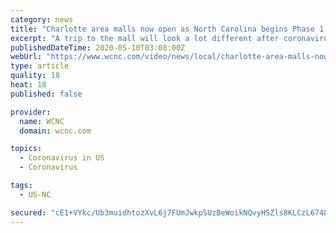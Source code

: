 ```yaml
---
category: news
title: "Charlotte area malls now open as North Carolina begins Phase 1 of reopening"
excerpt: "A trip to the mall will look a lot different after coronavirus. Food courts still remain closed while other social distancing protocols are now in place."
publishedDateTime: 2020-05-10T03:08:00Z
webUrl: "https://www.wcnc.com/video/news/local/charlotte-area-malls-now-open-as-north-carolina-begins-phase-1-of-reopening/275-3e10f6f5-01fe-43c5-847d-8f0799d60c67"
type: article
quality: 18
heat: 18
published: false

provider:
  name: WCNC
  domain: wcnc.com

topics:
  - Coronavirus in US
  - Coronavirus

tags:
  - US-NC

secured: "cE1+VYkc/Ub3muidhtozXvL6j7FUmJwkpSUzBeWoikNQvyHSZls8KLCzL6748TOFnz8u14g+lXM/OJYo1O2F9HseuEr8L06F/AjDHrkl8ufU59lTODA0l9mMt0ClNndfLs6iVHGvOQX9MbYB0rcDvDj2OCj0a/10jTkI2MM1UAhFRg5pEqjkICfW4+Yxe0sKGtoyRgr+S6Gt/EIoKfbBMgs87rFSHzvwYnRgGGf0pViyzkHl/8YmJliHAx46lFVjdaYlRxoqVPHQ37D2muVtd2l+ts+JhMGGtnSXBdVufBCtf6UgJ8LDGfpOTbXSzYKaeb7q59gYuq0SHICKDyC2oOo5ezYFwtBzMjy6eM4s16yZSA9WXoXOMUzlGzam81Gxy0tAd+zXeNAVjVIiZ3B4EkanPfwCPdcomsaC/3s4VwFc7JKfZsK5kLF5n391gbEu0EIq2o7eIKu+x+AVEDvLWFW0G9NSZQy4SXGCFr4tu90=;mmPZeZgPrp87evlsx3nvhw=="
---
```


